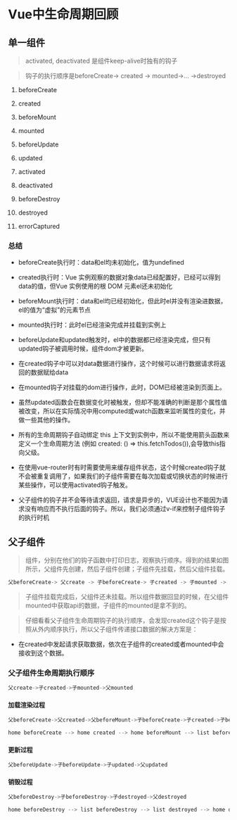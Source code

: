 # Vue中生命周期回顾

## 单一组件

> activated, deactivated 是组件keep-alive时独有的钩子

> 钩子的执行顺序是beforeCreate-> created -> mounted->... ->destroyed

1. beforeCreate

2. created

3. beforeMount

4. mounted

5. beforeUpdate

6. updated

7. activated

8. deactivated

9. beforeDestroy

10. destroyed

11. errorCaptured

### 总结

- beforeCreate执行时：data和el均未初始化，值为undefined

- created执行时：Vue 实例观察的数据对象data已经配置好，已经可以得到data的值，但Vue 实例使用的根 DOM 元素el还未初始化

- beforeMount执行时：data和el均已经初始化，但此时el并没有渲染进数据，el的值为“虚拟”的元素节点

- mounted执行时：此时el已经渲染完成并挂载到实例上

- beforeUpdate和updated触发时，el中的数据都已经渲染完成，但只有updated钩子被调用时候，组件dom才被更新。

- 在created钩子中可以对data数据进行操作，这个时候可以进行数据请求将返回的数据赋给data

- 在mounted钩子对挂载的dom进行操作，此时，DOM已经被渲染到页面上。

- 虽然updated函数会在数据变化时被触发，但却不能准确的判断是那个属性值被改变，所以在实际情况中用computed或watch函数来监听属性的变化，并做一些其他的操作。

- 所有的生命周期钩子自动绑定 this 上下文到实例中，所以不能使用箭头函数来定义一个生命周期方法 (例如 created: () => this.fetchTodos()),会导致this指向父级。

- 在使用vue-router时有时需要使用来缓存组件状态，这个时候created钩子就不会被重复调用了，如果我们的子组件需要在每次加载或切换状态的时候进行某些操作，可以使用activated钩子触发。

- 父子组件的钩子并不会等待请求返回，请求是异步的，VUE设计也不能因为请求没有响应而不执行后面的钩子。所以，我们必须通过v-if来控制子组件钩子的执行时机


## 父子组件

> 组件，分别在他们的钩子函数中打印日志，观察执行顺序。得到的结果如图所示，父组件先创建，然后子组件创建；子组件先挂载，然后父组件挂载。

```js
父beforeCreate-> 父create -> 子beforeCreate-> 子created -> 子mounted -> 父mounted
```

> 子组件挂载完成后，父组件还未挂载。所以组件数据回显的时候，在父组件mounted中获取api的数据，子组件的mounted是拿不到的。

> 仔细看看父子组件生命周期钩子的执行顺序，会发现created这个钩子是按照从外内顺序执行，所以父子组件传递接口数据的解决方案是：

- 在created中发起请求获取数据，依次在子组件的created或者mounted中会接收到这个数据。

### 父子组件生命周期执行顺序

```js
父create->子created->子mounted->父mounted
```

#### 加载渲染过程

```js
父beforeCreate->父created->父beforeMount->子beforeCreate->子created->子beforeMount->子mounted->父mounted
```

```js
home beforeCreate --> home created --> home beforeMount --> list beforeCreate --> list created --> list beforeMount --> list mounted --> listMounted --> home mounted
```

#### 更新过程

```js
父beforeUpdate->子beforeUpdate->子updated->父updated
```

#### 销毁过程

```js
父beforeDestroy->子beforeDestroy->子destroyed->父destroyed
```

```js
home beforeDestroy --> list beforeDestroy --> list destroyed --> home destroyed
```
